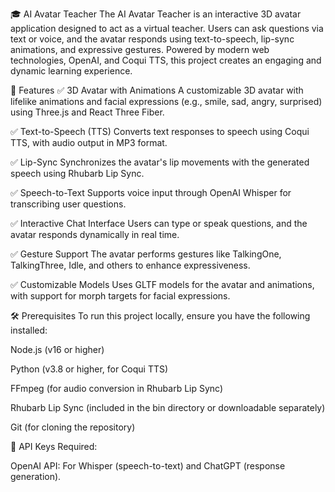 🎓 AI Avatar Teacher
The AI Avatar Teacher is an interactive 3D avatar application designed to act as a virtual teacher. Users can ask questions via text or voice, and the avatar responds using text-to-speech, lip-sync animations, and expressive gestures. Powered by modern web technologies, OpenAI, and Coqui TTS, this project creates an engaging and dynamic learning experience.

🌟 Features
✅ 3D Avatar with Animations
A customizable 3D avatar with lifelike animations and facial expressions (e.g., smile, sad, angry, surprised) using Three.js and React Three Fiber.

✅ Text-to-Speech (TTS)
Converts text responses to speech using Coqui TTS, with audio output in MP3 format.

✅ Lip-Sync
Synchronizes the avatar's lip movements with the generated speech using Rhubarb Lip Sync.

✅ Speech-to-Text
Supports voice input through OpenAI Whisper for transcribing user questions.

✅ Interactive Chat Interface
Users can type or speak questions, and the avatar responds dynamically in real time.

✅ Gesture Support
The avatar performs gestures like TalkingOne, TalkingThree, Idle, and others to enhance expressiveness.

✅ Customizable Models
Uses GLTF models for the avatar and animations, with support for morph targets for facial expressions.

🛠️ Prerequisites
To run this project locally, ensure you have the following installed:

Node.js (v16 or higher)

Python (v3.8 or higher, for Coqui TTS)

FFmpeg (for audio conversion in Rhubarb Lip Sync)

Rhubarb Lip Sync (included in the bin directory or downloadable separately)

Git (for cloning the repository)

🔑 API Keys Required:

OpenAI API: For Whisper (speech-to-text) and ChatGPT (response generation).

